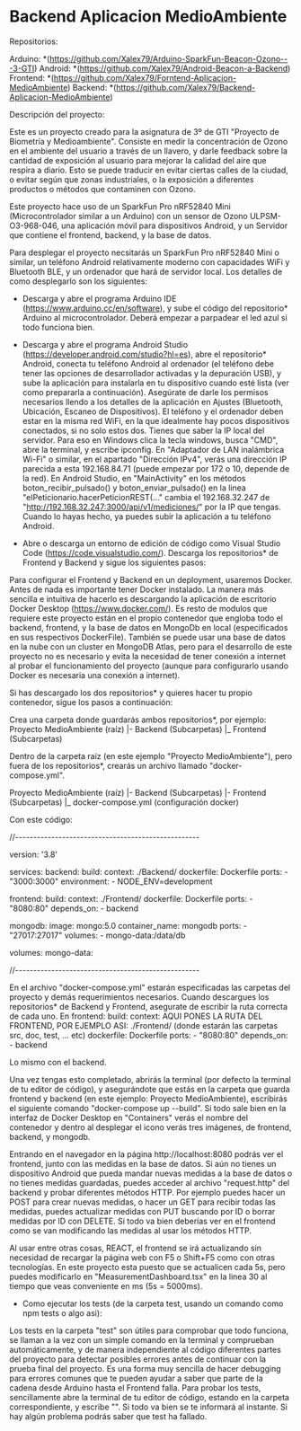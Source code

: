 # Backend Aplicacion MedioAmbiente

Repositorios:

Arduino:
*(https://github.com/Xalex79/Arduino-SparkFun-Beacon-Ozono---3-GTI)
Android:
*(https://github.com/Xalex79/Android-Beacon-a-Backend)
Frontend:
*(https://github.com/Xalex79/Forntend-Aplicacion-MedioAmbiente)
Backend:
*(https://github.com/Xalex79/Backend-Aplicacion-MedioAmbiente)

Descripción del proyecto:

Este es un proyecto creado para la asignatura de 3º de GTI "Proyecto de Biometría y Medioambiente". Consiste en medir la concentración de Ozono en el ambiente del usuario a través de un llavero, y darle feedback sobre la cantidad de exposición al usuario para mejorar la calidad del aire que respira a diario. Esto se puede traducir en evitar ciertas calles de la ciudad, o evitar según que zonas industriales, o la exposición a diferentes productos o métodos que contaminen con Ozono. 

Este proyecto hace uso de un SparkFun Pro nRF52840 Mini (Microcontrolador similar a un Arduino) con un sensor de Ozono ULPSM-O3-968-046, una aplicación móvil para dispositivos Android, y un Servidor que contiene el frontend, backend, y la base de datos. 

Para desplegar el proyecto necsitarás un SparkFun Pro nRF52840 Mini o similar, un teléfono Android relativamente moderno con capacidades WiFi y Bluetooth BLE, y un ordenador que hará de servidor local. 
Los detalles de como desplegarlo son los siguientes: 
- Descarga y abre el programa Arduino IDE (https://www.arduino.cc/en/software), y sube el código del repositorio* Arduino al microcontrolador. Deberá empezar a parpadear el led azul si todo funciona bien.

- Descarga y abre el programa Android Studio (https://developer.android.com/studio?hl=es), abre el repositorio* Android, conecta tu teléfono Android al ordenador (el teléfono debe tener las opciones de desarrollador activadas y la depuración USB), y sube la aplicación para instalarla en tu dispositivo cuando esté lista (ver como prepararla a continuación). Asegúrate de darle los permisos necesarios llendo a los detalles de la aplicación en Ajustes (Bluetooth, Ubicación, Escaneo de Dispositivos). El teléfono y el ordenador deben estar en la misma red WiFi, en la que idealmente hay pocos dispositivos conectados, si no solo estos dos. Tienes que saber la IP local del servidor. Para eso en Windows clica la tecla windows, busca "CMD", abre la terminal, y escribe ipconfig. En "Adaptador de LAN inalámbrica Wi-Fi" o similar, en el apartado "Dirección IPv4", verás una dirección IP parecida a esta 192.168.84.71 (puede empezar por 172 o 10, depende de la red). En Android Studio, en "MainActivity" en los métodos boton_recibir_pulsado() y boton_enviar_pulsado() en la linea "elPeticionario.hacerPeticionREST(..." cambia el 192.168.32.247 de "http://192.168.32.247:3000/api/v1/mediciones/" por la IP que tengas. Cuando lo hayas hecho, ya puedes subir la aplicación a tu teléfono Android.

- Abre o descarga un entorno de edición de código como Visual Studio Code (https://code.visualstudio.com/). Descarga los repositorios* de Frontend y Backend y sigue los siguientes pasos:

Para configurar el Frontend y Backend en un deployment, usaremos Docker.
Antes de nada es importante tener Docker instalado. La manera más sencilla e intuitiva de hacerlo es descargando la aplicación de escritorio Docker Desktop (https://www.docker.com/). Es resto de modulos que requiere este proyecto están en el propio contenedor que engloba todo el backend, frontend, y la base de datos en MongoDb en local (especificados en sus respectivos DockerFile). También se puede usar una base de datos en la nube con un cluster en MongoDB Atlas, pero para el desarrollo de este proyecto no es necesario y evita la necesidad de tener conexión a internet al probar el funcionamiento del proyecto (aunque para configurarlo usando Docker es necesaria una conexión a internet).

Si has descargado los dos repositorios* y quieres hacer tu propio contenedor, sigue los pasos a continuación:

Crea una carpeta donde guardarás ambos repositorios*, por ejemplo: Proyecto MedioAmbiente (raíz)
                                                                    |- Backend            (Subcarpetas)
                                                                    |_ Frontend           (Subcarpetas)

Dentro de la carpeta raíz (en este ejemplo "Proyecto MedioAmbiente"), pero fuera de los repositorios*, crearás un archivo llamado "docker-compose.yml". 

Proyecto MedioAmbiente (raíz)
    |- Backend            (Subcarpetas)
    |- Frontend           (Subcarpetas)
    |_ docker-compose.yml (configuración docker)

Con este código:

//---------------------------------------------------

version: '3.8'

services:
  backend:
    build:
      context: ./Backend/
      dockerfile: Dockerfile
    ports:
      - "3000:3000"
    environment:
      - NODE_ENV=development

  frontend:
    build:
      context: ./Frontend/
      dockerfile: Dockerfile
    ports:
      - "8080:80"
    depends_on:
      - backend

  mongodb:
    image: mongo:5.0
    container_name: mongodb
    ports:
      - "27017:27017"
    volumes:
      - mongo-data:/data/db

volumes:
  mongo-data:

//---------------------------------------------------

En el archivo "docker-compose.yml" estarán especificadas las carpetas del proyecto y demás requerimientos necesarios. Cuando descargues los repositorios* de Backend y Frontend, asegurate de escribir la ruta correcta de cada uno. 
En frontend:
    build:
      context: AQUI PONES LA RUTA DEL FRONTEND, POR EJEMPLO ASI: ./Frontend/ (donde estarán las carpetas src, doc, test, ... etc)
      dockerfile: Dockerfile
    ports:
      - "8080:80"
    depends_on:
      - backend

Lo mismo con el backend. 

Una vez tengas esto completado, abrirás la terminal (por defecto la terminal de tu editor de código), y asegurándote que estás en la carpeta que guarda frontend y backend (en este ejemplo: Proyecto MedioAmbiente), escribirás el siguiente comando "docker-compose up --build". Si todo sale bien en la interfaz de Docker Desktop en "Containers" verás el nombre del contenedor y dentro al desplegar el icono verás tres imágenes, de frontend, backend, y mongodb. 

Entrando en el navegador en la página http://localhost:8080 podrás ver el frontend, junto con las medidas en la base de datos. Si aún no tienes un dispositivo Android que pueda mandar nuevas medidas a la base de datos o no tienes medidas guardadas, puedes acceder al archivo "request.http" del backend y probar diferentes métodos HTTP. Por ejemplo puedes hacer un POST para crear nuevas medidas, o hacer un GET para recibir todas las medidas, puedes actualizar medidas con PUT buscando por ID o borrar medidas por ID con DELETE. Si todo va bien deberías ver en el frontend como se van modificando las medidas al usar los métodos HTTP. 

Al usar entre otras cosas, REACT, el frontend se irá actualizando sin necesidad de recargar la página web con F5 o Shift+F5 como con otras tecnologías. En este proyecto esta puesto que se actualicen cada 5s, pero puedes modificarlo en "MeasurementDashboard.tsx" en la linea 30 al tiempo que veas conveniente en ms (5s = 5000ms).



- Como ejecutar los tests (de la carpeta test, usando un comando como npm tests o algo asi):

Los tests en la carpeta "test" son útiles para comprobar que todo funciona, se llaman a la vez con un simple comando en la terminal y comprueban automáticamente, y de manera independiente al código diferentes partes del proyecto para detectar posibles errores antes de continuar con la prueba final del proyecto. Es una forma muy sencilla de hacer debugging para errores comunes que te pueden ayudar a saber que parte de la cadena desde Arduino hasta el Frontend falla. Para probar los tests, sencillamente abre la terminal de tu editor de código, estando en la carpeta correspondiente, y escribe "". Si todo va bien se te informará al instante. Si hay algún problema podrás saber que test ha fallado. 